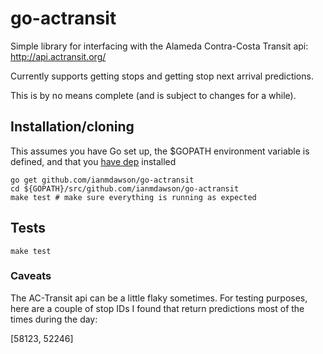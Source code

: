 # go-actransit
Simple library for interfacing with the Alameda Contra-Costa Transit api: http://api.actransit.org/

Currently supports getting stops and getting stop next arrival predictions.

This is by no means complete (and is subject to changes for a while).

## Installation/cloning
This assumes you have Go set up, the $GOPATH environment variable is defined, and that you [have dep](https://github.com/golang/dep) installed

```
go get github.com/ianmdawson/go-actransit
cd ${GOPATH}/src/github.com/ianmdawson/go-actransit
make test # make sure everything is running as expected
```

## Tests

```
make test
```

### Caveats

The AC-Transit api can be a little flaky sometimes. For testing purposes, here are a couple of stop IDs I found that return predictions most of the times during the day:

[58123, 52246]
